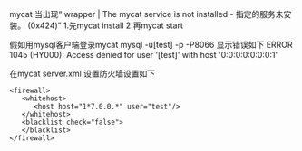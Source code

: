 mycat 
当出现“ wrapper  | The mycat service is not installed - 指定的服务未安装。 (0x424)”
1.先mycat install
2.再mycat start

假如用mysql客户端登录mycat  mysql -u[test] -p -P8066 
显示错误如下
ERROR 1045 (HY000): Access denied for user '[test]' with host '0:0:0:0:0:0:0:1'

在mycat server.xml 设置防火墙设置如下
<!--这些配置情况下对于127.0.0.1都能以testt账户登录-->
	
	<firewall>
	   <whitehost>
	      <host host="1*7.0.0.*" user="test"/>
	   </whitehost>
       <blacklist check="false">
       </blacklist>
	</firewall>
